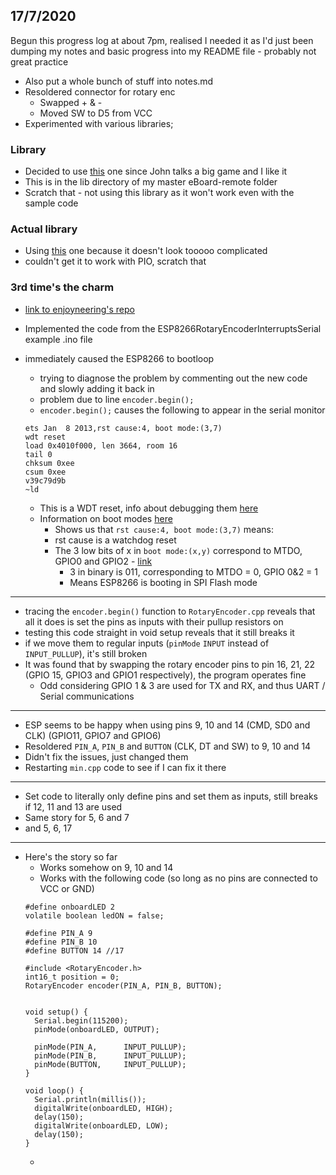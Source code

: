 ## 17/7/2020
Begun this progress log at about 7pm, realised I needed it as I'd just been dumping my notes and basic progress
into my README file - probably not great practice
- Also put a whole bunch of stuff into notes.md
- Resoldered connector for rotary enc
	- Swapped + & -
	- Moved SW to D5 from VCC
- Experimented with various libraries;

### Library 
- Decided to use [this](https://github.com/John-Lluch/Encoder) one since John talks a big game and I like it
- This is in the lib directory of my master eBoard-remote folder
- Scratch that - not using this library as it won't work even with the sample code

### Actual library  
- Using [this](https://github.com/brianlow/Rotary) one because it doesn't look tooooo complicated
- couldn't get it to work with PIO, scratch that

### 3rd time's the charm 
- [link to enjoyneering's repo](https://github.com/enjoyneering/RotaryEncoder)
- Implemented the code from the ESP8266RotaryEncoderInterruptsSerial example .ino file
- immediately caused the ESP8266 to bootloop
	- trying to diagnose the problem by commenting out the new code and slowly adding it back in
	- problem due to line `encoder.begin();`
	- `encoder.begin();` causes the following to appear in the serial monitor
	
	```
	ets Jan  8 2013,rst cause:4, boot mode:(3,7)  
	wdt reset  
	load 0x4010f000, len 3664, room 16  
	tail 0  
	chksum 0xee  
	csum 0xee  
	v39c79d9b  
	~ld  
	```
	
	- This is a WDT reset, info about debugging them [here](https://arduino-esp8266.readthedocs.io/en/latest/faq/a02-my-esp-crashes.html#:~:text=Enable%20the%20Out%2DOf%2DMemory,showing%20up%20on%20each%20restart.)
	- Information on boot modes [here](https://arduino-esp8266.readthedocs.io/en/latest/boards.html#boot-messages-and-modes)
		- Shows us that `rst cause:4, boot mode:(3,7)` means:
		- rst cause is a watchdog reset
		- The 3 low bits of x in `boot mode:(x,y)` correspond to MTDO, GPIO0 and GPIO2 - [link](https://github.com/esp8266/esp8266-wiki/wiki/Boot-Process)
			- 3 in binary is 011, corresponding to MTDO = 0, GPIO 0&2 = 1
			- Means ESP8266 is booting in SPI Flash mode	

*********************************************************************
- tracing the `encoder.begin()` function to `RotaryEncoder.cpp` reveals that all it does is set the pins as inputs
with their pullup resistors on
- testing this code straight in void setup reveals that it still breaks it
- if we move them to regular inputs (`pinMode` `INPUT` instead of `INPUT_PULLUP`), it's still broken
- It was found that by swapping the rotary encoder pins to pin 16, 21, 22 (GPIO 15, GPIO3 and GPIO1 respectively), the program operates fine
	- Odd considering GPIO 1 & 3 are used for TX and RX, and thus UART / Serial communications  

*********************************************************************
- ESP seems to be happy when using pins 9, 10 and 14 (CMD, SD0 and CLK) (GPIO11, GPIO7 and GPIO6)
- Resoldered `PIN_A`, `PIN_B` and `BUTTON` (CLK, DT and SW) to 9, 10 and 14
- Didn't fix the issues, just changed them
- Restarting `min.cpp` code to see if I can fix it there

*********************************************************************
- Set code to literally only define pins and set them as inputs, still breaks if 12, 11 and 13 are used
- Same story for 5, 6 and 7
- and 5, 6, 17

*********************************************************************
- Here's the story so far
	- Works somehow on 9, 10 and 14
	- Works with the following code (so long as no pins are connected to VCC or GND)
	```
	#define onboardLED 2
	volatile boolean ledON = false;

	#define PIN_A 9
	#define PIN_B 10
	#define BUTTON 14 //17

	#include <RotaryEncoder.h>
	int16_t position = 0;
	RotaryEncoder encoder(PIN_A, PIN_B, BUTTON);


	void setup() {
	  Serial.begin(115200);
	  pinMode(onboardLED, OUTPUT);
	  
	  pinMode(PIN_A,      INPUT_PULLUP);
	  pinMode(PIN_B,      INPUT_PULLUP);
	  pinMode(BUTTON,     INPUT_PULLUP);
	}

	void loop() {
	  Serial.println(millis());
	  digitalWrite(onboardLED, HIGH);
	  delay(150);
	  digitalWrite(onboardLED, LOW);
	  delay(150);
	}
	```
	- 